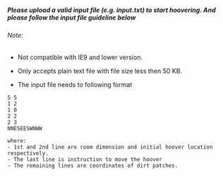 ##### Please upload a valid input file (e.g. input.txt) to start hoovering. And please follow the input file guideline below

###### Note:
- Not compatible with IE9 and lower version.
- Only accepts plain text file with file size less then 50 KB.

- The input file needs to following format
```
5 5
1 2
1 0
2 2
2 3
NNESEESWNWW
```

	where: 
	- 1st and 2nd line are room dimension and initial hoover location respectively.
	- The last line is instruction to move the hoover
	- The remaining lines are coordinates of dirt patches.





